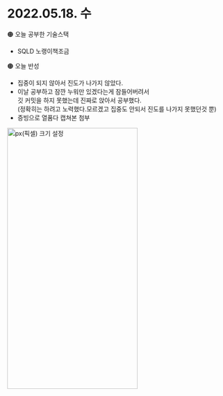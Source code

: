 
# 2022.05.18. 수

🟠 오늘 공부한 기술스택
- SQLD 노랭이책조금

🟠  오늘 반성
- 집중이 되지 않아서 진도가 나가지 않았다.  
- 이날 공부하고 잠깐 누워만 있겠다는게 잠들어버려서  
  깃 커밋을 하지 못했는데 진짜로 앉아서 공부했다.  
  (정확히는 하려고 노력했다.모르겠고 집중도 안되서 진도를 나가지 못했던것 뿐)  
- 증빙으로 열품다 캡쳐본 첨부

<img src="https://user-images.githubusercontent.com/89206108/169556580-cf1d3acb-b589-4c12-a5e0-5ca871a62672.jpg" width="300px" height="600px" title="px(픽셀) 크기 설정" />
